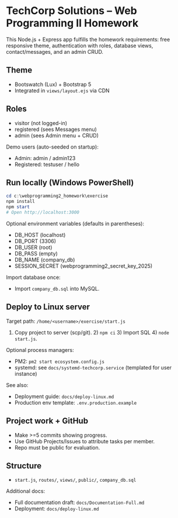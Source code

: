 # TechCorp Solutions – Web Programming II Homework

This Node.js + Express app fulfills the homework requirements: free responsive theme, authentication with roles, database views, contact/messages, and an admin CRUD.

## Theme
- Bootswatch (Lux) + Bootstrap 5
- Integrated in `views/layout.ejs` via CDN

## Roles
- visitor (not logged-in)
- registered (sees Messages menu)
- admin (sees Admin menu + CRUD)

Demo users (auto-seeded on startup):
- Admin: admin / admin123
- Registered: testuser / hello

## Run locally (Windows PowerShell)
```powershell
cd c:\webprogramming2_homework\exercise
npm install
npm start
# Open http://localhost:3000
```

Optional environment variables (defaults in parentheses):
- DB_HOST (localhost)
- DB_PORT (3306)
- DB_USER (root)
- DB_PASS (empty)
- DB_NAME (company_db)
- SESSION_SECRET (webprogramming2_secret_key_2025)

Import database once:
- Import `company_db.sql` into MySQL.

## Deploy to Linux server
Target path: `/home/<username>/exercise/start.js`
1) Copy project to server (scp/git). 2) `npm ci` 3) Import SQL 4) `node start.js`.

Optional process managers:
- PM2: `pm2 start ecosystem.config.js`
- systemd: see `docs/systemd-techcorp.service` (templated for user instance)

See also:
- Deployment guide: `docs/deploy-linux.md`
- Production env template: `.env.production.example`

## Project work + GitHub
- Make >=5 commits showing progress.
- Use GitHub Projects/Issues to attribute tasks per member.
- Repo must be public for evaluation.

## Structure
- `start.js`, `routes/`, `views/`, `public/`, `company_db.sql`

Additional docs:
- Full documentation draft: `docs/Documentation-Full.md`
- Deployment: `docs/deploy-linux.md`
